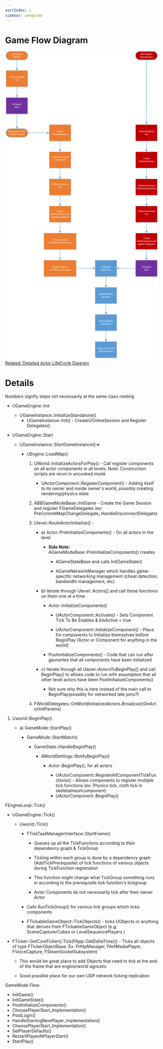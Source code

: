 ```yaml
---
sortIndex: 1
sidebar: ue4guide
---
```


# Game Flow Diagram

![Highlevel GameFlowChart](../../_assets/GameFlowChart.png)
[Related: Detailed Actor LifeCycle Diagram](../../gameplay-programming/actor-tick-lifecycle-flow/actor-lifecycle-diagram)

# Details

Numbers signify steps not necessarily at the same class nesting

- UGameEngine::Init

  - UGameInstance::InitializeStandalone()
    - UGameInstance::Init() - CreateUOnlineSession and Register Delegates()

- UGameEngine::Start

  - UGameInstance::StartGameInstance()=>

    - UEngine::LoadMap()

      1. UWorld::InitializeActorsForPlay() - Call register components on all actor components in all levels. Note: Construction scripts are rerun in uncooked mode

         - UActorComponent::RegisterComponent() - Adding itself to its owner and inside owner's world, possibly creating rendering/physics state

      2. ABBGameModeBase::InitGame - Create the Game Session and register FGameDelegates (ex: PreCommitMapChangeDelegate, HandleDisconnectDelegate)

      3. Ulevel::RouteActorInitialize() -

         - a) Actor::PreInitializeComponents() - On all actors in the level

           - **Side Note:** AGameModeBase::PreInitializeComponents() creates

             - AGameStateBase and calls InitGameState()

             - AGameNetworkManager which handles game-specific networking management (cheat detection, bandwidth management, etc)

         - b) Iterate through Ulevel::Actors\[] and call these functions on them one at a time

           - Actor::InitializeComponents()

             - UActorComponent::Activate() - Sets Component Tick To Be Enables & bIsActive = true

             - UActorComponent::InitializeComponent() - Place for components to Initialize themselves before BeginPlay (Actor or Component for anything in the world)

           - PostInitializeComponents() - Code that can run after gaurantee that all components have been initialized

         - c) Iterate through all Ulevel::ActorsToBeginPlay\[] and call BeginPlay() to allows code to run with assumption that all other level actors have been PostInitializeComponents()

           - Not sure why this is here instead of the main call to BeginPlay(possibly for networked late joins?)

      4. FWorldDelegates::OnWorldInitializedActors.Broadcast(OnActorInitParams)

1. Uworld::BeginPlay()

   - a) GameMode::StartPlay()

     - GameMode::StartMatch()

       - GameState::HandleBeginPlay()

         - AWorldSettings::NotifyBeginPlay()

           - Actor::BeginPlay(), for all actors

             - UActorComponent::RegisterAllComponentTickFunctions() - Allows components to register multiple tick functions (ex: Physics tick, cloth tick in skeletalmeshcomponent)
             - UActorComponent::BeginPlay()

FEngineLoop::Tick()

- UGameEngine::Tick()

  - Uworld::Tick()

    - FTiskTaskManagerInterface::StartFrame()

      - Queues up all the TickFunctions according to their dependency graph & TickGroup

      - Ticking within each group is done by a dependency graph (AddTickPrerequisite) of tick functions of various objects during TickFunction registration

      - This function might change what TickGroup something runs in according to the prerequisite tick function's tickgroup

      - Actor Components do not necessarily tick after their owner Actor

    - Calls RunTickGroup() for various tick groups which ticks components

    - FTickableGameObject::TickObjects() - ticks UObjects or anything that derives from FTickableGameObject (e.g. SceneCapturerCubes or LevelSequencePlayers )


- FTicker::GetCoreTicker().Tick(FApp::GetDeltaTime()) - Ticks all objects of type FTickerObjectBase. Ex: FHttpManager, FAvfMediaPlayer, FVoiceCapture, FSteamSocketSubsystem)

  - This would be great place to add Objects that need to tick at the end of the frame that are engine/world agnostic

  - Good possible place for our own UDP network ticking replication

GameMode Flow:

- InitGame()
- InitGameState()
- PostInitializeComponents()
- ChoosePlayerStart_Implementation()
- PostLogin()
- HandleStartingNewPlayer_Implementation()
- ChoosePlayerStart_Implementation()
- SetPlayerDefaults()
- RestartPlayerAtPlayerStart()
- StartPlay()
